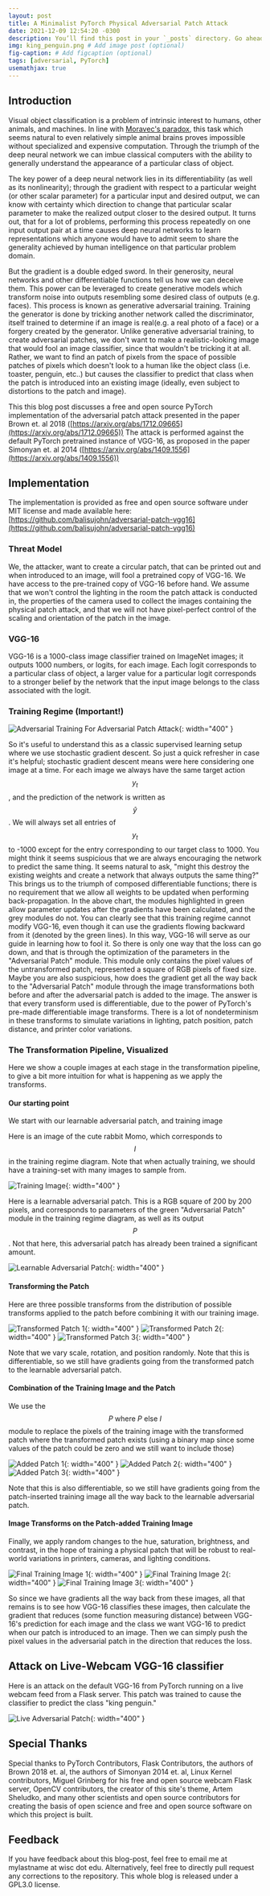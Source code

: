 ```yaml
---
layout: post
title: A Minimalist PyTorch Physical Adversarial Patch Attack
date: 2021-12-09 12:54:20 -0300
description: You’ll find this post in your `_posts` directory. Go ahead and edit it and re-build the site to see your changes. # Add post description (optional)
img: king_penguin.png # Add image post (optional)
fig-caption: # Add figcaption (optional)
tags: [adversarial, PyTorch]
usemathjax: true
---
```



## Introduction

Visual object classification is a problem of intrinsic interest to humans, other animals, and machines. In line with  [Moravec's paradox](https://en.wikipedia.org/wiki/Moravec%27s_paradox), this task which seems natural to even relatively simple animal brains proves impossible without specialized and expensive computation. Through the triumph of the deep neural network we can imbue classical computers with the ability to generally understand the appearance of a particular class of object.

The key power of a deep neural network lies in its differentiability (as well as its nonlinearity); through the gradient with respect to a particular weight (or other scalar parameter) for a particular input and desired output, we can know with certainty which direction to change that particular scalar parameter to make the realized output closer to the desired output. It turns out, that for a lot of problems, performing this process repeatedly on one input output pair at a time causes deep neural networks to learn representations which anyone would have to admit seem to share the generality achieved by human intelligence on that particular problem domain.

But the gradient is a double edged sword. In their generosity, neural networks and other differentiable functions tell us how we can deceive them. This power can be leveraged to create generative models which transform noise into outputs resembling some desired class of outputs (e.g. faces). This process is known as generative adversarial training. Training the generator is done by tricking another network called the discriminator, itself trained to determine if an image is real(e.g. a real photo of a face) or a forgery created by the generator. Unlike generative adversarial training, to create adversarial patches, we don't want to make a realistic-looking image that would fool an image classifier, since that wouldn't be tricking it at all. Rather, we want to find an patch of pixels from the space of possible patches of pixels which doesn't look to a human like the object class (i.e. toaster, penguin, etc..) but causes the classifier to predict that class when the patch is introduced into an existing image (ideally, even subject to distortions to the patch and image). 

This this blog post discusses a free and open source PyTorch implementation of the adversarial patch attack presented in the paper Brown et. al 2018 ([https://arxiv.org/abs/1712.09665](https://arxiv.org/abs/1712.09665)) The attack is performed against the default PyTorch pretrained instance of VGG-16, as proposed in the paper Simonyan et. al 2014 ([https://arxiv.org/abs/1409.1556](https://arxiv.org/abs/1409.1556))
## Implementation

The implementation is provided as free and open source software under MIT license and made available here: [https://github.com/balisujohn/adversarial-patch-vgg16](https://github.com/balisujohn/adversarial-patch-vgg16)

### Threat Model

We, the attacker, want to create a circular patch, that can be printed out and when introduced to an image, will fool a pretrained copy of VGG-16. We have access to the pre-trained copy of VGG-16 before hand. We assume that we won't control the lighting in the room the patch attack is conducted in, the properties of the camera used to collect the images containing the physical patch attack, and that we will not have pixel-perfect control of the scaling and orientation of the patch in the image. 



### VGG-16

VGG-16 is a 1000-class image classifier trained on ImageNet images; it outputs 1000 numbers, or logits, for each image. Each logit corresponds to a particular class of object, a larger value for a particular logit corresponds to a stronger belief by the network that the input image belongs to the class associated with the logit. 


### Training Regime (Important!)

![Adversarial Training For Adversarial Patch Attack]({{site.baseurl}}/assets/img/adversarial_patch_final.png){: width="400" }


So it's useful to understand this as a classic supervised learning setup where we use stochastic gradient descent. So just a quick refresher in case it's helpful; stochastic gradient descent means were here considering one image at a time. For each image we always have the same target action $$y_t$$, and the prediction of the network is written as $$\hat{y}$$. We will always set all entries of $$y_t$$ to -1000 except for the entry corresponding to our target class to 1000. You might think it seems suspicious that we are always encouraging the network to predict the same thing. It seems natural to ask, "might this destroy the existing weights and create a network that always outputs the same thing?" This brings us to the triumph of composed differentiable functions; there is no requirement that we allow all weights to be updated when performing back-propagation.  In the above chart, the modules highlighted in green allow parameter updates after the gradients have been calculated, and the grey modules do not. You can clearly see that this training regime cannot modify VGG-16, even though it can use the gradients flowing backward from it (denoted by the green lines). In this way, VGG-16 will serve as our guide in learning how to fool it. So there is only one way that the loss can go down, and that is through the optimization of the parameters in the "Adversarial Patch" module. This module only contains the pixel values of the untransformed patch, represented a square of RGB pixels of fixed size. Maybe you are also suspicious, how does the gradient get all the way back to the "Adversarial Patch" module through the image transformations both before and after the adversarial patch is added to the image. The answer is that every transform used is differentiable, due to the power of PyTorch's pre-made differentiable image transforms. There is a lot of nondeterminism in these transforms to simulate variations in lighting, patch position, patch distance, and printer color variations.


### The Transformation Pipeline, Visualized
Here we show a couple images at each stage in the transformation pipeline, to give a bit more intuition for what is happening as we apply the transforms.

#### Our starting point

We start with our learnable adversarial patch, and training image


Here is an image of the cute rabbit Momo, which corresponds to $$I$$ in the training regime diagram. Note that when actually training, we should have a training-set with many images to sample from.

![Training Image]({{site.baseurl}}/assets/img/adversarial-patch/momo.png){: width="400" }

Here is a learnable adversarial patch. This is a RGB square of 200 by 200 pixels, and corresponds to parameters of the green "Adversarial Patch" module in the training regime diagram,
as well as its output $$P$$. Not that here, this adversarial patch has already been trained a significant amount.

![Learnable Adversarial Patch]({{site.baseurl}}/assets/img/adversarial-patch/adversarial_patch_initial.png){: width="400" }


#### Transforming the Patch
Here are three possible transforms from the distribution of possible transforms applied to the patch before combining it with our training image.

![Transformed Patch 1]({{site.baseurl}}/assets/img/adversarial-patch/transformed_patch_1.png){: width="400" }
![Transformed Patch 2]({{site.baseurl}}/assets/img/adversarial-patch/transformed_patch_2.png){: width="400" }
![Transformed Patch 3]({{site.baseurl}}/assets/img/adversarial-patch/transformed_patch_3.png){: width="400" }

Note that we vary scale, rotation, and position randomly. Note that this is differentiable, so we still have gradients going from the transformed patch to the learnable adversarial patch.

#### Combination of the Training Image and the Patch

We use the $$P \text{ where } P \text{ else } I $$ module to replace the pixels of the training image with the transformed patch where the transformed patch exists (using a binary map since some values of the patch could be zero and we still want to include those)

![Added Patch 1]({{site.baseurl}}/assets/img/adversarial-patch/added_patch_1.png){: width="400" }
![Added Patch 2]({{site.baseurl}}/assets/img/adversarial-patch/added_patch_2.png){: width="400" }
![Added Patch 3]({{site.baseurl}}/assets/img/adversarial-patch/added_patch_3.png){: width="400" }

Note that this is also differentiable, so we still have gradients going from the patch-inserted training image all the way back to the learnable adversarial patch.

#### Image Transforms on the Patch-added Training Image

Finally, we apply random changes to the hue, saturation, brightness, and contrast, in the hope of training a physical patch that will be robust to real-world variations in printers, cameras, and lighting conditions.

![Final Training Image 1]({{site.baseurl}}/assets/img/adversarial-patch/final_training_image_1.png){: width="400" }
![Final Training Image 2]({{site.baseurl}}/assets/img/adversarial-patch/final_training_image_2.png){: width="400" }
![Final Training Image 3]({{site.baseurl}}/assets/img/adversarial-patch/final_training_image_3.png){: width="400" }

So since we have gradients all the way back from these images, all that remains is to see how VGG-16 classifies these images, then calculate the gradient that reduces (some function measuring distance) between VGG-16's prediction for each image and the class we want VGG-16 to predict when our patch is introduced to an image. Then we can simply push the pixel values in the adversarial patch in the direction that reduces the loss. 


## Attack on Live-Webcam VGG-16 classifier

Here is an attack on the default VGG-16 from PyTorch running on a live webcam feed from a Flask server. This patch was trained to cause the classifier to predict the class "king penguin."

![Live Adversarial Patch]({{site.baseurl}}/assets/img/adversarial-patch/webcam_adversarial_patch.gif){: width="400" }


## Special Thanks

Special thanks to PyTorch Contributors, Flask Contributors, the authors of Brown 2018 et. al, the authors of Simonyan 2014 et. al,  Linux Kernel contributors, Miguel Grinberg for his free and open source webcam Flask server, OpenCV contributors, the creator of this site's theme, Artem Sheludko, and many other scientists and open source contributors for creating the basis of open science and free and open source software on which this project is built.



## Feedback
If you have feedback about this blog-post, feel free to email me at mylastname at wisc dot edu. Alternatively, feel free to directly pull request any corrections to the repository. This whole blog is released under a GPL3.0 license.